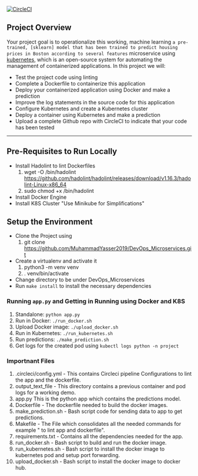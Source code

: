 [![CircleCI](https://circleci.com/gh/MuhammadYasser2019/DevOps_Microservices.svg?style=svg)](https://app.circleci.com/pipelines/github/MuhammadYasser2019/DevOps_Microservices)

## Project Overview

Your project goal is to operationalize this working, machine learning `a pre-trained, [sklearn] model that has been trained to predict housing prices in Boston according to several features` microservice using [kubernetes](https://kubernetes.io/), which is an open-source system for automating the management of containerized applications. In this project we will:
* Test the project code using linting
* Complete a Dockerfile to containerize this application
* Deploy your containerized application using Docker and make a prediction
* Improve the log statements in the source code for this application
* Configure Kubernetes and create a Kubernetes cluster
* Deploy a container using Kubernetes and make a prediction
* Upload a complete Github repo with CircleCI to indicate that your code has been tested

---
## Pre-Requisites to Run Locally

* Install Hadolint to lint Dockerfiles
    1. wget -O /bin/hadolint https://github.com/hadolint/hadolint/releases/download/v1.16.3/hadolint-Linux-x86_64
    2. sudo chmod +x /bin/hadolint
* Install Docker Engine
* Install K8S Cluster "Use Minikube for Simplifications"

## Setup the Environment

* Clone the Project using 
    1. git clone https://github.com/MuhammadYasser2019/DevOps_Microservices.git
* Create a virtualenv and activate it
    1. python3 -m venv venv
    2. . venv/bin/activate
* Change directory to be under DevOps_Microservices 
* Run `make install` to install the necessary dependencies

### Running `app.py` and Getting in Running using Docker and K8S

1. Standalone:  `python app.py`
2. Run in Docker:  `./run_docker.sh`
3. Upload Docker image: `./upload_docker.sh`
4. Run in Kubernetes: `./run_kubernetes.sh`
5. Run predictions: `./make_prediction.sh`
6. Get logs for the created pod using `kubectl logs python -n project`


### Importnant Files
1. .circleci/config.yml - This contains Circleci pipeline Configurations to lint the app and the dockerfile.
2. output_text_file - This directory contains a previous container and pod logs for a working demo.
4. app.py This is the python app which contains the predictions model. 
5. Dockerfile - The dockerfile needed to build the docker images.
6. make_prediction.sh - Bash script code for sending data to app to get predictions.
7. Makefile -  The File which consolidates all the needed commands for example " to lint app and dockerfile".
8. requirements.txt - Contains all the dependencies needed for the app.
10. run_docker.sh - Bash script to build and run the docker image.
11. run_kubernetes.sh - Bash script to install the docker image to kubernetes pod and setup port forwarding.
12. upload_docker.sh - Bash script to install the docker image to docker hub.
